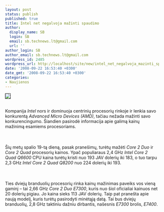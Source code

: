 ```yaml
---
layout: post
status: publish
published: true
title: Intel net negalvoja mažinti spaudimo
author:
  display_name: SB
  login: SB
  email: sb.technews.lt@gmail.com
  url: ''
author_login: SB
author_email: sb.technews.lt@gmail.com
wordpress_id: 2485
wordpress_url: http://localhost/site/new/intel_net_negalvoja_mazinti_spaudimo/
date: '2008-09-22 16:53:40 +0300'
date_gmt: '2008-09-22 16:53:40 +0300'
categories:
- Naujienos
---
```

<div class="imgright"><img src="http://tbn0.google.com/images?q=tbn:Ei4w5zbq1_vC2M:http://resources.iopanel.net/news/coolaler/e7300/02.jpg" border="1"></div>
<p><br>Kompanija <i>Intel</i> nors ir dominuoja centrinių procesorių rinkoje ir lenkia savo konkurentą <i>Advanced Micro Devices (AMD)</i>, tačiau nežada mažinti savo konkurencingumo. Šiandien pasirodė informacija apie galimą kainų mažinimą esamiems procesoriams.<br />
<br><br />
<br>Šių metų spalio 19-tą dieną, pasak pranešimų, turėtų mažėti <i>Core 2 Duo</i> ir <i>Core 2 Quad</i> procesorių kainos. Ypač populiaraus 2,4 GHz <i>Intel Core 2 Quad Q6600</i> CPU kaina turėtų kristi nuo 193 JAV dolerių iki 183, o tuo tarpu 2,3 GHz <i>Intel Core 2 Quad Q8200</i> nuo 224 dolerių iki 193.<br />
<br><br />
<br>Ties dviejų branduolių procesorių rinka kainų mažinimas paveiks vos vieną gaminį – tai 2,66 GHz <i>Core 2 Duo E7300</i>, kuris nuo šiol oficialiai kainuos net 20 dolerių pigiau. Jo kaina sieks 113 JAV dolerių. Taip pat pranešta apie naują modelį, kuris turėtų pasirodyti minėtąją datą. Tai bus dviejų branduolių, 2,8 GHz taktiniu dažniu dirbantis, našesnis <i>E7300</i> brolis, <i>E7400</i>.<br />
<br><br />
<br><br />
<br></p>
